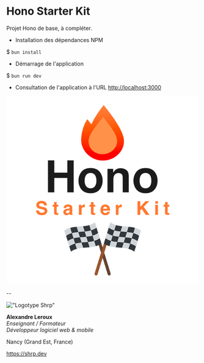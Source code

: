 # Hono Starter Kit

Projet Hono de base, à compléter.

- Installation des dépendances NPM

$ `bun install`

- Démarrage de l'application

$ `bun run dev`

- Consultation de l'application à l'URL <http://localhost:3000>

![Hono Starter Kit](hono-starter-kit.png)

--

!["Logotype Shrp"](https://sherpa.one/images/sherpa-logotype.png)

__Alexandre Leroux__  
_Enseignant / Formateur_  
_Développeur logiciel web & mobile_

Nancy (Grand Est, France)

<https://shrp.dev>
